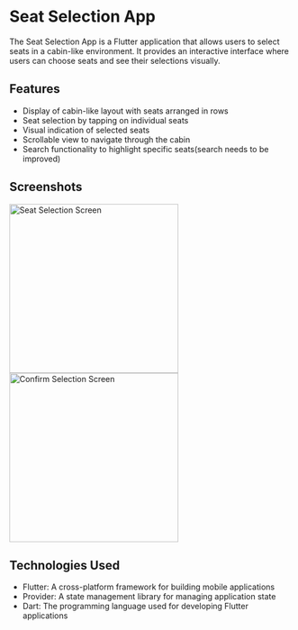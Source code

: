 # Seat Selection App

The Seat Selection App is a Flutter application that allows users to select seats in a cabin-like environment. It provides an interactive interface where users can choose seats and see their selections visually.

## Features

- Display of cabin-like layout with seats arranged in rows
- Seat selection by tapping on individual seats
- Visual indication of selected seats
- Scrollable view to navigate through the cabin
- Search functionality to highlight specific seats(search needs to be improved)

## Screenshots

<img src = "assets/seatSelectionScreen.jpeg" alt = "Seat Selection Screen" width = 300><img src = "assets/confirmSelection.jpeg" alt = "Confirm Selection Screen" width = 300>

## Technologies Used

- Flutter: A cross-platform framework for building mobile applications
- Provider: A state management library for managing application state
- Dart: The programming language used for developing Flutter applications



